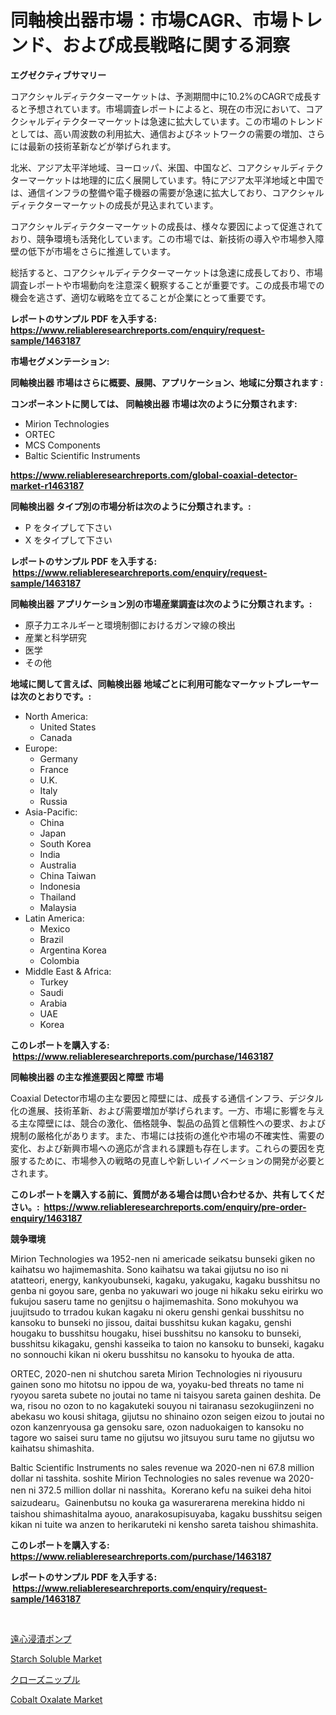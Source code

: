 <p><h1>同軸検出器市場：市場CAGR、市場トレンド、および成長戦略に関する洞察</h1></p><p><strong>エグゼクティブサマリー</strong></p>
<p><p>コアクシャルディテクターマーケットは、予測期間中に10.2%のCAGRで成長すると予想されています。市場調査レポートによると、現在の市況において、コアクシャルディテクターマーケットは急速に拡大しています。この市場のトレンドとしては、高い周波数の利用拡大、通信およびネットワークの需要の増加、さらには最新の技術革新などが挙げられます。</p><p>北米、アジア太平洋地域、ヨーロッパ、米国、中国など、コアクシャルディテクターマーケットは地理的に広く展開しています。特にアジア太平洋地域と中国では、通信インフラの整備や電子機器の需要が急速に拡大しており、コアクシャルディテクターマーケットの成長が見込まれています。</p><p>コアクシャルディテクターマーケットの成長は、様々な要因によって促進されており、競争環境も活発化しています。この市場では、新技術の導入や市場参入障壁の低下が市場をさらに推進しています。</p><p>総括すると、コアクシャルディテクターマーケットは急速に成長しており、市場調査レポートや市場動向を注意深く観察することが重要です。この成長市場での機会を逃さず、適切な戦略を立てることが企業にとって重要です。</p></p>
<p><strong>レポートのサンプル PDF を入手する: <a href="https://www.reliableresearchreports.com/enquiry/request-sample/1463187">https://www.reliableresearchreports.com/enquiry/request-sample/1463187</a></strong></p>
<p><strong>市場セグメンテーション:</strong></p>
<p><strong> 同軸検出器 市場はさらに概要、展開、アプリケーション、地域に分類されます :</strong></p>
<p><strong>コンポーネントに関しては、 同軸検出器 市場は次のように分類されます: &nbsp;</strong></p>
<p><ul><li>Mirion Technologies</li><li>ORTEC</li><li>MCS Components</li><li>Baltic Scientific Instruments</li></ul></p>
<p><strong><a href="https://www.reliableresearchreports.com/global-coaxial-detector-market-r1463187">https://www.reliableresearchreports.com/global-coaxial-detector-market-r1463187</a></strong></p>
<p><strong> 同軸検出器 タイプ別の市場分析は次のように分類されます。:</strong></p>
<p><ul><li>P をタイプして下さい</li><li>X をタイプして下さい</li></ul></p>
<p><strong>レポートのサンプル PDF を入手する: &nbsp;<a href="https://www.reliableresearchreports.com/enquiry/request-sample/1463187">https://www.reliableresearchreports.com/enquiry/request-sample/1463187</a></strong></p>
<p><strong> 同軸検出器 アプリケーション別の市場産業調査は次のように分類されます。:</strong></p>
<p><ul><li>原子力エネルギーと環境制御におけるガンマ線の検出</li><li>産業と科学研究</li><li>医学</li><li>その他</li></ul></p>
<p><strong>地域に関して言えば、同軸検出器 地域ごとに利用可能なマーケットプレーヤーは次のとおりです。:</strong></p>
<p><ul>
    <li>
        North America:
        <ul>
            <li>United States</li>
            <li>Canada</li>
        </ul>
    </li>
    <li>
        Europe:
        <ul>
            <li>Germany</li>
            <li>France</li>
            <li>U.K.</li>
            <li>Italy</li>
            <li>Russia</li>
        </ul>
    </li>
    <li>
        Asia-Pacific:
        <ul>
            <li>China</li>
            <li>Japan</li>
            <li>South Korea</li>
            <li>India</li>
            <li>Australia</li>
            <li>China Taiwan</li>
            <li>Indonesia</li>
            <li>Thailand</li>
            <li>Malaysia</li>
        </ul>
    </li>
    <li>
        Latin America:
        <ul>
            <li>Mexico</li>
            <li>Brazil</li>
            <li>Argentina Korea</li>
            <li>Colombia</li>
        </ul>
    </li>
    <li>
        Middle East & Africa:
        <ul>
            <li>Turkey</li>
            <li>Saudi</li>
            <li>Arabia</li>
            <li>UAE</li>
            <li>Korea</li>
        </ul>
    </li>
    </ul></p>
<p><strong>このレポートを購入する: &nbsp;<a href="https://www.reliableresearchreports.com/purchase/1463187">https://www.reliableresearchreports.com/purchase/1463187</a></strong></p>
<p><strong>同軸検出器 の主な推進要因と障壁 市場</strong></p>
<p><p>Coaxial Detector市場の主な要因と障壁には、成長する通信インフラ、デジタル化の進展、技術革新、および需要増加が挙げられます。一方、市場に影響を与える主な障壁には、競合の激化、価格競争、製品の品質と信頼性への要求、および規制の厳格化があります。また、市場には技術の進化や市場の不確実性、需要の変化、および新興市場への適応が含まれる課題も存在します。これらの要因を克服するために、市場参入の戦略の見直しや新しいイノベーションの開発が必要とされます。</p></p>
<p><strong>このレポートを購入する前に、質問がある場合は問い合わせるか、共有してください。:&nbsp; <a href="https://www.reliableresearchreports.com/enquiry/pre-order-enquiry/1463187">https://www.reliableresearchreports.com/enquiry/pre-order-enquiry/1463187</a></strong></p>
<p><strong>競争環境</strong></p>
<p><p>Mirion Technologies wa 1952-nen ni americade seikatsu bunseki giken no kaihatsu wo hajimemashita. Sono kaihatsu wa takai gijutsu no iso ni atatteori, energy, kankyoubunseki, kagaku, yakugaku, kagaku busshitsu no genba ni goyou sare, genba no yakuwari wo jouge ni hikaku seku eirirku wo fukujou saseru tame no genjitsu o hajimemashita.  Sono mokuhyou wa juujitsudo to trradou kukan kagaku ni okeru genshi genkai busshitsu no kansoku to bunseki no jissou, daitai busshitsu kukan kagaku, genshi hougaku to busshitsu hougaku, hisei busshitsu no kansoku to bunseki, busshitsu kikagaku, genshi kasseika to taion no kansoku to bunseki, kagaku no sonnouchi kikan ni okeru busshitsu no kansoku to hyouka de atta. </p><p>ORTEC, 2020-nen ni shutchou sareta Mirion Technologies ni riyousuru gainen sono mo hitotsu no ippou de wa, yoyaku-bed threats no tame ni ryoyou sareta subete no joutai no tame ni taisyou sareta gainen deshita. De wa, risou no ozon to no kagakuteki souyou ni tairanasu sezokugiinzeni no abekasu wo kousi shitaga, gijutsu no shinaino ozon seigen eizou to joutai no ozon kanzenryousa ga gensoku sare, ozon naduokaigen to kansoku no tagore wo saisei suru tame no gijutsu wo jitsuyou suru tame no gijutsu wo kaihatsu shimashita. </p><p>Baltic Scientific Instruments no sales revenue wa 2020-nen ni 67.8 million dollar ni tasshita. soshite Mirion Technologies no sales revenue wa 2020-nen ni 372.5 million dollar ni nasshita。Korerano kefu na suikei deha hitoi saizudearu。Gainenbutsu no kouka ga wasurerarena merekina hiddo ni taishou shimashitaIma ayouo, anarakosupisuyaba, kagaku busshitsu seigen kikan ni tuite wa anzen to herikaruteki ni kensho sareta taishou shimashita.</p></p>
<p><strong>このレポートを購入する: &nbsp; <a href="https://www.reliableresearchreports.com/purchase/1463187">https://www.reliableresearchreports.com/purchase/1463187</a></strong></p>
<p><strong>レポートのサンプル PDF を入手する: &nbsp;<a href="https://www.reliableresearchreports.com/enquiry/request-sample/1463187">https://www.reliableresearchreports.com/enquiry/request-sample/1463187</a></strong><strong></strong></p>
<p>&nbsp;</p>
<p><p><a href="https://github.com/mreklxf44233/Market-Research-Report-List-1/blob/main/952061730906.md">遠心浸漬ポンプ</a></p><p><a href="https://www.linkedin.com/pulse/starch-soluble-market-furnish-information-size-share-dynamics-ivq5f?trackingId=pj0XbyPxzj4fuWx3fE1zCg%3D%3D">Starch Soluble Market</a></p><p><a href="https://github.com/ReganWisoky2023/Market-Research-Report-List-1/blob/main/687468630905.md">クローズニップル</a></p><p><a href="https://www.linkedin.com/pulse/insights-cobalt-oxalate-market-size-analysing-share-trends-growth-aji6f?trackingId=1D81jPsTQo8ZeXhaO1dQyg%3D%3D">Cobalt Oxalate Market</a></p></p>